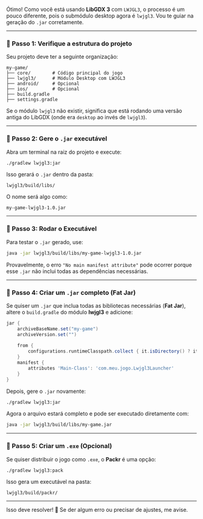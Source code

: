 Ótimo! Como você está usando **LibGDX 3** com `LWJGL3`, o processo é um pouco diferente, pois o submódulo desktop agora é `lwjgl3`. Vou te guiar na geração do `.jar` corretamente.  

---

### **📌 Passo 1: Verifique a estrutura do projeto**
Seu projeto deve ter a seguinte organização:
```
my-game/
├── core/        # Código principal do jogo
├── lwjgl3/      # Módulo Desktop com LWJGL3
├── android/     # Opcional
├── ios/         # Opcional
├── build.gradle
├── settings.gradle
```

Se o módulo `lwjgl3` não existir, significa que está rodando uma versão antiga do LibGDX (onde era `desktop` ao invés de `lwjgl3`).

---

### **📌 Passo 2: Gere o `.jar` executável**  
Abra um terminal na raiz do projeto e execute:

```sh
./gradlew lwjgl3:jar
```

Isso gerará o `.jar` dentro da pasta:  
```
lwjgl3/build/libs/
```
O nome será algo como:
```
my-game-lwjgl3-1.0.jar
```

---

### **📌 Passo 3: Rodar o Executável**  
Para testar o `.jar` gerado, use:

```sh
java -jar lwjgl3/build/libs/my-game-lwjgl3-1.0.jar
```

Provavelmente, o erro `"No main manifest attribute"` pode ocorrer porque esse `.jar` não inclui todas as dependências necessárias.

---

### **📌 Passo 4: Criar um `.jar` completo (Fat Jar)**
Se quiser um `.jar` que inclua todas as bibliotecas necessárias (**Fat Jar**), altere o `build.gradle` do módulo **lwjgl3** e adicione:

```gradle
jar {
    archiveBaseName.set("my-game")
    archiveVersion.set("")
    
    from {
        configurations.runtimeClasspath.collect { it.isDirectory() ? it : zipTree(it) }
    }
    manifest {
        attributes 'Main-Class': 'com.meu.jogo.Lwjgl3Launcher'
    }
}
```

Depois, gere o `.jar` novamente:

```sh
./gradlew lwjgl3:jar
```

Agora o arquivo estará completo e pode ser executado diretamente com:

```sh
java -jar lwjgl3/build/libs/my-game.jar
```

---

### **📌 Passo 5: Criar um `.exe` (Opcional)**
Se quiser distribuir o jogo como `.exe`, o **Packr** é uma opção:

```sh
./gradlew lwjgl3:pack
```

Isso gera um executável na pasta:
```
lwjgl3/build/packr/
```

---

Isso deve resolver! 🚀 Se der algum erro ou precisar de ajustes, me avise.